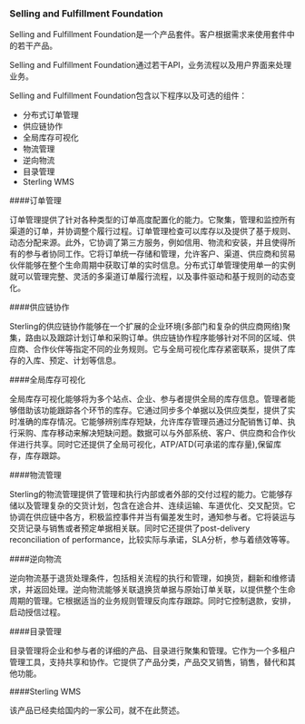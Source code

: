 ### Selling and Fulfillment Foundation
Selling and Fulfillment Foundation是一个产品套件。客户根据需求来使用套件中的若干产品。

Selling and Fulfillment Foundation通过若干API，业务流程以及用户界面来处理业务。

Selling and Fulfillment Foundation包含以下程序以及可选的组件：

* 分布式订单管理
* 供应链协作
* 全局库存可视化
* 物流管理
* 逆向物流
* 目录管理
* Sterling WMS

####订单管理

订单管理提供了针对各种类型的订单高度配置化的能力。它聚集，管理和监控所有渠道的订单，并协调整个履行过程。订单管理检查可以库存以及提供了基于规则、动态分配来源。此外，它协调了第三方服务，例如信用、物流和安装，并且使得所有的参与者协同工作。它将订单统一存储和管理，允许客户、渠道、供应商和贸易伙伴能够在整个生命周期中获取订单的实时信息。分布式订单管理使用单一的实例就可以管理完整、灵活的多渠道订单履行流程，以及事件驱动和基于规则的动态变化。

####供应链协作

Sterling的供应链协作能够在一个扩展的企业环境(多部门和复杂的供应商网络)聚集，路由以及跟踪计划订单和采购订单。供应链协作程序能够针对不同的区域、供应商、合作伙伴等指定不同的业务规则。它与全局可视化库存紧密联系，提供了库存的入库、预定、计划等信息。

####全局库存可视化

全局库存可视化能够将为多个站点、企业、参与者提供全局的库存信息。管理者能够借助该功能跟踪各个环节的库存。它通过同步多个单据以及供应类型，提供了实时准确的库存情况。它能够辨别库存短缺，允许库存管理员通过分配销售订单、执行采购、库存移动来解决短缺问题。数据可以与外部系统、客户、供应商和合作伙伴进行共享。同时它还提供了全局可视化，ATP/ATD(可承诺的库存量),保留库存，库存跟踪。

####物流管理

Sterling的物流管理提供了管理和执行内部或者外部的交付过程的能力。它能够存储以及管理复杂的交货计划，包含在途合并、连续运输、车道优化、交叉配货。它协调在供应链中各方，积极监控事件并当有偏差发生时，通知参与者。它将装运与交货记录与销售或者预定单据相关联。同时它还提供了post-delivery reconciliation of performance，比较实际与承诺，SLA分析，参与着绩效等等。

####逆向物流

逆向物流基于退货处理条件，包括相关流程的执行和管理，如换货，翻新和维修请求，并返回处理。逆向物流能够关联退换货单据与原始订单关联，以提供整个生命周期的管理。它根据适当的业务规则管理反向库存跟踪。同时它控制退款，安排，启动授信过程。

####目录管理

目录管理将企业和参与者的详细的产品、目录进行聚集和管理。它作为一个多租户管理工具，支持共享和协作。它提供了产品分类，产品交叉销售，销售，替代和其他功能。

####Sterling WMS

该产品已经卖给国内的一家公司，就不在此赘述。
